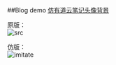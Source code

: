 ##Blog demo
[仿有道云笔记头像背景](http://zhengxiaopeng.com/2015/03/02/仿有道云笔记头像背景/)
  
原版：   
![src](https://raw.githubusercontent.com/zhengxiaopeng/Rocko-Android-Demos/master/imitate-ydnote-avatar-background/screenshots/1.jpg)

仿版：   
![imitate](https://raw.githubusercontent.com/zhengxiaopeng/Rocko-Android-Demos/master/imitate-ydnote-avatar-background/screenshots/2.jpg)
